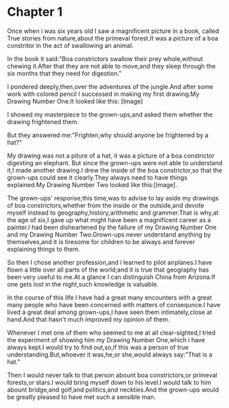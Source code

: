 # Chapter 1

Once when i was six years old I saw a magnificent picture in a book, called True stories from nature,about the primeval forest.It was a picture of a boa constritor in the act of swallowing an animal.

In the book it said:"Boa constrictors swallow their prey whole,without chewing it.After that they are not able to move,and they sleep through the six months that they need for digestion."

I pondered deeply,then,over the adventures of the jungle.And after some work with colored pencil I successed in making my first drawing.My Drawing Number One.It looked like this: [Image]

I showed my masterpiece to the grown-ups,and asked them whether the drawing frightened them.

But they answered me:"Frighten,why should anyone be frightened by a hat?"

My drawing was not a piture of a hat, it was a picture of a boa constrictor digesting an elephant. But since the grown-ups were not able to understand it,I made another drawing.I drew the inside of the boa constrictor,so that the grown-ups could see it clearly.They always need to have things explained.My Drawing Number Two looked like this:[Image].

The grown-ups' response,this time,was to advise to lay aside my drawings of boa constrictors,whether from the inside or the outside,and devote myself instead to geography,history,arithmetic and grammer.That is why,at the age of six,I gave up what might have been a magnificent career as a painter.I had been disheartened by the failure of my Drawing Number One and my Drawing Number Two.Grown-ups never understand anything by themselves,and it is tiresome for children to be always and forever explaining things to them.

So then I chose another profession,and i learned to pilot airplanes.I have flown a little over all parts of the world;and it is true that geography has been very useful to me.At a glance I can distinguish China from Arizona.If one gets lost in the night,such knowledge is valuable.

In the course of this life I have had a great many encounters with a great many people who have been concerned with matters of consequnce.I have lived a great deal among grown-ups,I have seen them intimately,close at hand.And that hasn't much improved my opinion of them.

Whenever I met one of them who seemed to me at all clear-sighted,I tried the experiment of showing him my Drawing Number One,which i have always kept.I would try to find out,so,if this was a person of true understanding.But,whoever it was,he,or she,would always say:"That is a hat."

Then I would never talk to that person abount boa constrictors,or primeval forests,or stars.I would bring myself down to his level.I would talk to him abount bridge,and golf,and politics,and neckties.And the grown-ups would be greatly pleased to have met such a sensible man.

